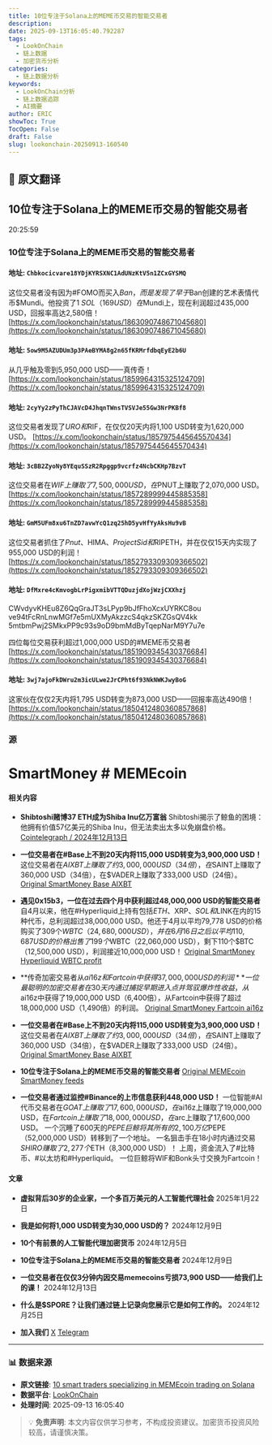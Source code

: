 ```yaml
---
title: 10位专注于Solana上的MEME币交易的智能交易者
description: 
date: 2025-09-13T16:05:40.792287
tags:
  - LookOnChain
  - 链上数据
  - 加密货币分析
categories:
  - 链上数据分析
keywords:
  - LookOnChain分析
  - 链上数据追踪
  - AI摘要
author: ERIC
showToc: True
TocOpen: False
draft: False
slug: lookonchain-20250913-160540
---
```


## 📝 原文翻译

<div class='translation-content'>

## 10位专注于Solana上的MEME币交易的智能交易者

20:25:59

### 10位专注于Solana上的MEME币交易的智能交易者

#### 地址: `Chbkocicvare18YDjKYRSXNC1AdUNzKtV5n1ZCxGYSMQ`

这位交易者没有因为#FOMO而买入$Ban，而是发现了早于$Ban创建的艺术表情代币$Mundi。他投资了1 $SOL（169 USD）在$Mundi上，现在利润超过435,000 USD，回报率高达2,580倍！
[https://x.com/lookonchain/status/1863090748671045680](https://x.com/lookonchain/status/1863090748671045680)

#### 地址: `5ow9M5AZUDUm3p3PAeBYMA8g2n65fKRMrfdbqEyE2b6U`

从几乎触及零到5,950,000 USD——真传奇！
[https://x.com/lookonchain/status/1859964315325124709](https://x.com/lookonchain/status/1859964315325124709)

#### 地址: `2cyYy2zPyThCJAVcD4JhqnTWnsTVSVJe55Gw3NrPKBf8`

这位交易者发现了$URO和$RIF，在仅仅20天内将1,100 USD转变为1,620,000 USD。
[https://x.com/lookonchain/status/1857975445645570434](https://x.com/lookonchain/status/1857975445645570434)

#### 地址: `3cBB2ZyoNy8YEquSSzR2Rpggp9vcrfz4NcbCKHp7BzvT`

这位交易者在$WIF上赚取了7,500,000 USD，在$PNUT上赚取了2,070,000 USD。
[https://x.com/lookonchain/status/1857289999445885358](https://x.com/lookonchain/status/1857289999445885358)

#### 地址: `GmM5UFm8xu6TnZD7avwYcQ1zq25hD5yvHfYyAksHu9vB`

这位交易者抓住了$Pnut、$HIMA、$ProjectSid和$RIPETH，并在仅仅15天内实现了955,000 USD的利润！
[https://x.com/lookonchain/status/1852793309309366502](https://x.com/lookonchain/status/1852793309309366502)

#### 地址: `DfMxre4cKmvogbLrPigxmibVTTQDuzjdXojWzjCXXhzj`

CWvdyvKHEu8Z6QqGraJT3sLPyp9bJfFhoXcxUYRKC8ou
ve94tFcRnLnwMGf7e5mUXMyAkzzcS4qkzSKZGsQV4kk
5mtbmPwj2SMkxPP9c93s9oD9bmMdByTqepNarM9Y7u7e

四位每位交易获利超过1,000,000 USD的#MEME币交易者
[https://x.com/lookonchain/status/1851909345430376684](https://x.com/lookonchain/status/1851909345430376684)

#### 地址: `3wj7ajoFkDWru2m3icULwe2JrCPht6f93NkNWKJwyBoG`

这家伙在仅仅2天内将1,795 USD转变为873,000 USD——回报率高达490倍！
[https://x.com/lookonchain/status/1850412480360857868](https://x.com/lookonchain/status/1850412480360857868)

### 源
# SmartMoney # MEMEcoin

#### 相关内容
- **Shibtoshi赌博37 ETH成为Shiba Inu亿万富翁**
  Shibtoshi揭示了鲸鱼的困境：他拥有价值57亿美元的Shiba Inu，但无法卖出太多以免崩盘价格。
  [Cointelegraph / 2024年12月13日](https://www.cnet.com/tech/blockchain/shibtoshi-shib-billionaire/)

- **一位交易者在#Base上不到20天内将115,000 USD转变为3,900,000 USD！**
  这位交易者在$AIXBT上赚取了约3,000,000 USD（34倍），在$SAINT上赚取了360,000 USD（34倍），在$VADER上赚取了333,000 USD（24倍）。
  [Original SmartMoney Base AIXBT](https://www.smartmoney.com/)

- **遇见0x15b3，一位在过去四个月中获利超过48,000,000 USD的智能交易者**
  自4月以来，他在#Hyperliquid上持有包括$ETH、$XRP、$SOL和$LINK在内的15种代币，总利润超过38,000,000 USD。他还于4月以平均79,778 USD的价格购买了309个$WBTC（24,680,000 USD），并在6月16日之后以平均110,687 USD的价格出售了199个$WBTC（22,060,000 USD），剩下110个$BTC（12,500,000 USD），利润接近10,000,000 USD！
  [Original SmartMoney Hyperliquid WBTC profit](https://www.smartmoney.com/)

- **传奇加密交易者从$ai16z和Fartcoin中获得37,000,000 USD的利润**
  一位最聪明的加密交易者在30天内通过捕捉早期进入点并驾驭爆炸性收益，从$ai16z中获得了19,000,000 USD（6,400倍），从Fartcoin中获得了超过18,000,000 USD（1,490倍）的利润。
  [Original SmartMoney Fartcoin ai16z](https://www.smartmoney.com/)

- **一位交易者在#Base上不到20天内将115,000 USD转变为3,900,000 USD！**
  这位交易者在$AIXBT上赚取了约3,000,000 USD（34倍），在$SAINT上赚取了360,000 USD（34倍），在$VADER上赚取了333,000 USD（24倍）。
  [Original SmartMoney Base AIXBT](https://www.smartmoney.com/)

- **10位专注于Solana上的MEME币交易的智能交易者**
  [Original MEMEcoin SmartMoney feeds](https://www.smartmoney.com/)

- **一位交易者通过监控#Binance的上市信息获利448,000 USD！**
  一位智能#AI代币交易者在$GOAT上赚取了17,600,000 USD，在$ai16z上赚取了19,000,000 USD，在$Fartcoin上赚取了18,000,000 USD，在$arc上赚取了17,600,000 USD。
  一个沉睡了600天的$PEPE巨鲸将其所有的2,100万亿$PEPE（52,000,000 USD）转移到了一个地址。
  一名狙击手在18小时内通过交易$SHIRO赚取了2,277个$ETH（8,300,000 USD）！
  上周，资金流入了#比特币、#以太坊和#Hyperliquid。
  一位巨鲸将WIF和Bonk头寸交换为Fartcoin！

#### 文章
- **虚拟背后30岁的企业家，一个多百万美元的人工智能代理社会**
  2025年1月22日

- **我是如何将1,000 USD转变为30,000 USD的？**
  2024年12月9日

- **10个有前景的人工智能代理加密货币**
  2024年12月5日

- **10位专注于Solana上的MEME币交易的智能交易者**
  2024年12月9日

- **一位交易者在仅仅3分钟内因交易memecoins亏损73,900 USD——给我们上的课！**
  2024年12月13日

- **什么是$SPORE？让我们通过链上记录向您展示它是如何工作的。**
  2024年12月25日

- **加入我们**
  [X](https://twitter.com/)
  [Telegram](https://telegram.org/)

</div>

---

### 📊 数据来源

- **原文链接**: [10 smart traders specializing in MEMEcoin trading on Solana](https://www.lookonchain.com/articles/1029)
- **数据平台**: [LookOnChain](https://www.lookonchain.com)
- **处理时间**: 2025-09-13 16:05:40

> 💡 **免责声明**: 本文内容仅供学习参考，不构成投资建议。加密货币投资风险较高，请谨慎决策。

